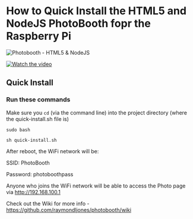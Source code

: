 # How to Quick Install the HTML5 and NodeJS PhotoBooth fopr the Raspberry Pi

![Photobooth - HTML5 & NodeJS](https://photobooth.raymondlewisjones.com/images/card.jpg)

[![Watch the video](https://photobooth.raymondlewisjones.com/images/preview.jpg?r=123)](https://www.youtube.com/watch?v=kW3Qoou4UmI)

## Quick Install
### Run these commands
Make sure you `cd` (via the command line) into the project directory (where the quick-install.sh file is)

`sudo bash`

`sh quick-install.sh`

After reboot, the WiFi network will be:

SSID: PhotoBooth

Password: photoboothpass

Anyone who joins the WiFi network will be able to access the Photo page via http://192.168.100.1

Check out the Wiki for more info - https://github.com/raymondljones/photobooth/wiki
